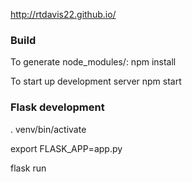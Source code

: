 http://rtdavis22.github.io/

### Build

To generate node_modules/:
npm install

To start up development server
npm start

### Flask development

. venv/bin/activate

export FLASK_APP=app.py

flask run
